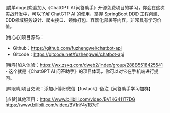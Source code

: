 [脱单doge]欢迎加入《ChatGPT AI 问答助手》开源免费项目的学习，你会在这次实战开发中，可以了解 ChatGTP AI 的使用，掌握 SpringBoot DDD 工程创建、DDD领域服务设计、爬虫接口、镜像打包、容器化部署等内容。非常具有学习价值。

[给心心]项目源码：
- Github：https://github.com/fuzhengwei/chatbot-api
- Gitcode：https://gitcode.net/fuzhengwei/chatbot-api

[哦呼]加入体验：https://wx.zsxq.com/dweb2/index/group/28885518425541 - 这个就是《ChatGPT AI 问答助手》的项目体现，你可以对它在手机端进行提问。

[辣眼睛]项目交流：添加小傅哥微信【fustack】备注【问答助手学习加群】

[点赞]其他项目：https://www.bilibili.com/video/BV1KG411T7DG https://www.bilibili.com/video/BV1nY4y1B7eT